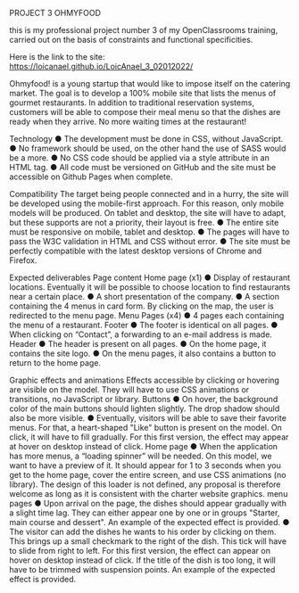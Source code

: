 PROJECT 3 OHMYFOOD

this is my professional project number 3 of my OpenClassrooms training, carried out on the basis of constraints and functional specificities.

Here is the link to the site: https://loicanael.github.io/LoicAnael_3_02012022/

Ohmyfood! is a young startup that would like to impose itself on the catering market. The goal is to develop a 100% mobile site that lists the menus of gourmet restaurants. In addition to traditional reservation systems, customers will be able to compose their meal menu so that the dishes are ready when they arrive. No more waiting times at the restaurant!

Technology
● The development must be done in CSS, without JavaScript.
● No framework should be used, on the other hand the use of SASS would be a
more.
● No CSS code should be applied via a style attribute in an HTML tag.
● All code must be versioned on GitHub and the site must be accessible on
Github Pages when complete.

Compatibility
The target being people connected and in a hurry, the site will be developed using
the mobile-first approach. For this reason, only mobile models will be produced.
On tablet and desktop, the site will have to adapt, but these supports are not a priority,
their layout is free.
● The entire site must be responsive on mobile, tablet and desktop.
● The pages will have to pass the W3C validation in HTML and CSS without error.
● The site must be perfectly compatible with the latest desktop versions of
Chrome and Firefox.

Expected deliverables
Page content
Home page (x1)
● Display of restaurant locations. Eventually it will be possible to choose
location to find restaurants near a certain place.
● A short presentation of the company.
● A section containing the 4 menus in card form. By clicking on the map,
the user is redirected to the menu page.
Menu Pages (x4)
● 4 pages each containing the menu of a restaurant.
Footer
● The footer is identical on all pages.
● When clicking on “Contact”, a forwarding to an e-mail address is made.
Header
● The header is present on all pages.
● On the home page, it contains the site logo.
● On the menu pages, it also contains a button to return to the home page.

Graphic effects and animations
Effects accessible by clicking or hovering are visible on the model. They will have to use
CSS animations or transitions, no JavaScript or library.
Buttons
● On hover, the background color of the main buttons should lighten slightly.
The drop shadow should also be more visible.
● Eventually, visitors will be able to save their favorite menus. For that, a
heart-shaped "Like" button is present on the model. On click, it will have to
fill gradually. For this first version, the effect may appear at
hover on desktop instead of click.
Home page
● When the application has more menus, a “loading spinner” will be needed. On
this model, we want to have a preview of it. It should appear for 1 to
3 seconds when you get to the home page, cover the entire screen, and
use CSS animations (no library). The design of this loader is not defined,
any proposal is therefore welcome as long as it is consistent with the charter
website graphics.
menu pages
● Upon arrival on the page, the dishes should appear gradually with a slight
time lag. They can either appear one by one or in groups
"Starter, main course and dessert". An example of the expected effect is provided.
● The visitor can add the dishes he wants to his order by clicking on them.
This brings up a small checkmark to the right of the dish. This tick will have to slide from
right to left. For this first version, the effect can appear on hover
on desktop instead of click. If the title of the dish is too long, it will have to be trimmed with
suspension points. An example of the expected effect is provided.
